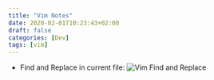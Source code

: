 ```yaml
---
title: "Vim Notes"
date: 2020-02-01T10:23:43+02:00
draft: false
categories: [Dev]
tags: [vim]
---
```


* Find and Replace in current file:
![Vim Find and Replace](/images/vim-notes_find-and-replace.png)

<!-- {{< figure src="/images/vim-notes_find-and-replace.png" alt="Vim Find-Replace" width="1000px" >}} -->
